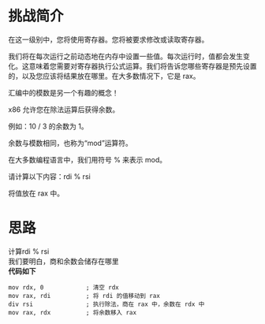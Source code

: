 # 挑战简介
在这一级别中，您将使用寄存器。您将被要求修改或读取寄存器。

我们将在每次运行之前动态地在内存中设置一些值。每次运行时，值都会发生变化。这意味着您需要对寄存器执行公式运算。我们将告诉您哪些寄存器是预先设置的，以及您应该将结果放在哪里。在大多数情况下，它是 rax。

汇编中的模数是另一个有趣的概念！

x86 允许您在除法运算后获得余数。

例如：10 / 3 的余数为 1。

余数与模数相同，也称为“mod”运算符。

在大多数编程语言中，我们用符号 % 来表示 mod。

请计算以下内容：rdi % rsi

将值放在 rax 中。

# 思路
计算rdi % rsi  
我们要明白，商和余数会储存在哪里  
**代码如下**
```
mov rdx, 0            ; 清空 rdx
mov rax, rdi          ; 将 rdi 的值移动到 rax
div rsi               ; 执行除法，商在 rax 中，余数在 rdx 中
mov rax, rdx          ; 将余数移入 rax
```
